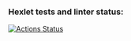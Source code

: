### Hexlet tests and linter status:
[![Actions Status](https://github.com/manOpposite/frontend-project-lvl2/workflows/hexlet-check/badge.svg)](https://github.com/manOpposite/frontend-project-lvl2/actions)